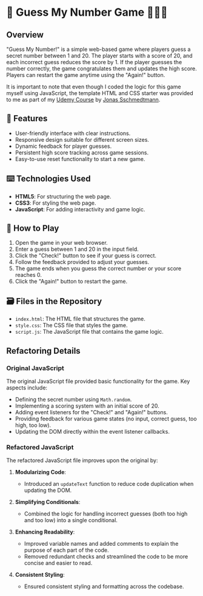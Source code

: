 # 🔢 Guess My Number Game 👩🏽‍💻

## Overview

"Guess My Number!" is a simple web-based game where players guess a secret number between 1 and 20. The player starts with a score of 20, and each incorrect guess reduces the score by 1. If the player guesses the number correctly, the game congratulates them and updates the high score. Players can restart the game anytime using the "Again!" button.

It is important to note that even though I coded the logic for this game myself using JavaScript, the template HTML and CSS starter was provided to me as part of my [Udemy Course](https://www.udemy.com/course/the-complete-javascript-course/) by [Jonas Sschmedtmann](https://www.udemy.com/user/jonasschmedtmann/).

## 📃 Features

- User-friendly interface with clear instructions.
- Responsive design suitable for different screen sizes.
- Dynamic feedback for player guesses.
- Persistent high score tracking across game sessions.
- Easy-to-use reset functionality to start a new game.

## ⌨️ Technologies Used

- **HTML5**: For structuring the web page.
- **CSS3**: For styling the web page.
- **JavaScript**: For adding interactivity and game logic.

## 🛝 How to Play

1. Open the game in your web browser.
2. Enter a guess between 1 and 20 in the input field.
3. Click the "Check!" button to see if your guess is correct.
4. Follow the feedback provided to adjust your guesses.
5. The game ends when you guess the correct number or your score reaches 0.
6. Click the "Again!" button to restart the game.

## 🗃️ Files in the Repository

- `index.html`: The HTML file that structures the game.
- `style.css`: The CSS file that styles the game.
- `script.js`: The JavaScript file that contains the game logic.

## Refactoring Details

### Original JavaScript

The original JavaScript file provided basic functionality for the game. Key aspects include:

- Defining the secret number using `Math.random`.
- Implementing a scoring system with an initial score of 20.
- Adding event listeners for the "Check!" and "Again!" buttons.
- Providing feedback for various game states (no input, correct guess, too high, too low).
- Updating the DOM directly within the event listener callbacks.

### Refactored JavaScript

The refactored JavaScript file improves upon the original by:

1. **Modularizing Code**:
   - Introduced an `updateText` function to reduce code duplication when updating the DOM.

2. **Simplifying Conditionals**:
   - Combined the logic for handling incorrect guesses (both too high and too low) into a single conditional.

3. **Enhancing Readability**:
   - Improved variable names and added comments to explain the purpose of each part of the code.
   - Removed redundant checks and streamlined the code to be more concise and easier to read.

4. **Consistent Styling**:
   - Ensured consistent styling and formatting across the codebase.

